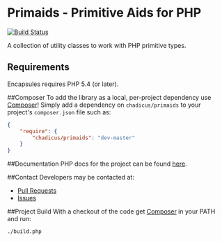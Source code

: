 # Primaids - Primitive Aids for PHP
[![Build Status](https://travis-ci.org/chadicus/primaids.png)](https://travis-ci.org/chadicus/primaids)


A collection of utility classes to work with PHP primitive types.

## Requirements

Encapsules requires PHP 5.4 (or later).

##Composer
To add the library as a local, per-project dependency use [Composer](http://getcomposer.org)! Simply add a dependency on
`chadicus/primaids` to your project's `composer.json` file such as:

```json
{
    "require": {
        "chadicus/primaids": "dev-master"
    }
}
```
##Documentation
PHP docs for the project can be found [here](http://chadicus.github.io/primaids).

##Contact
Developers may be contacted at:

 * [Pull Requests](https://github.com/chadicus/primaids/pulls)
 * [Issues](https://github.com/chadicus/primaids/issues)

##Project Build
With a checkout of the code get [Composer](http://getcomposer.org) in your PATH and run:

```sh
./build.php
```
